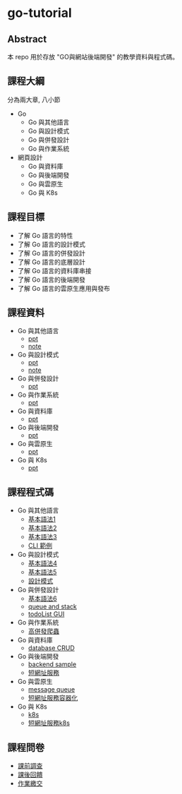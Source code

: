 # go-tutorial

## Abstract

本 repo 用於存放 "GO與網站後端開發" 的教學資料與程式碼。

## 課程大綱

分為兩大章, 八小節

- Go
    - Go 與其他語言
    - Go 與設計模式
    - Go 與併發設計
    - Go 與作業系統
- 網頁設計
    - Go 與資料庫
    - Go 與後端開發
    - Go 與雲原生
    - Go 與 K8s

## 課程目標

- 了解 Go 語言的特性
- 了解 Go 語言的設計模式
- 了解 Go 語言的併發設計
- 了解 Go 語言的底層設計
- 了解 Go 語言的資料庫串接
- 了解 Go 語言的後端開發
- 了解 Go 語言的雲原生應用與發布

## 課程資料

- Go 與其他語言
  - [ppt](./ppt/Go_Lesson_01.pptx.pdf)
  - [note](./note/Go_Lesson_01.pptx.pdf)
- Go 與設計模式
  - [ppt](./ppt/Go_Lesson_02.pptx.pdf)
  - [note](./note/Go_Lesson_02.pptx.pdf)
- Go 與併發設計
  - [ppt](./ppt/Go_Lesson_03.pptx.pdf)
- Go 與作業系統
  - [ppt](./ppt/Go_Lesson_04.pptx.pdf)
- Go 與資料庫
  - [ppt](./ppt/Go_Lesson_05.pptx.pdf)
- Go 與後端開發
  - [ppt](./ppt/Go_Lesson_06.pptx.pdf)
- Go 與雲原生
  - [ppt](./ppt/Go_Lesson_07.pptx.pdf)
- Go 與 K8s
  - [ppt](./ppt/Go_Lesson_08.pptx.pdf)

## 課程程式碼

- Go 與其他語言
  - [基本語法1](./go-tour/cmd/basic.go)
  - [基本語法2](./go-tour/cmd/flow.go)
  - [基本語法3](./go-tour/cmd/type.go)
  - [CLI 範例](./cli-sample)
- Go 與設計模式
  - [基本語法4](./go-tour/cmd/interface.go)
  - [基本語法5](./go-tour/cmd/generic.go)
  - [設計模式](./design-pattern)
- Go 與併發設計
  - [基本語法6](./go-tour/cmd/concurrency.go)
  - [queue and stack](./data-structure)
  - [todoList GUI](./gui)
- Go 與作業系統
  - [高併發爬蟲](./web-crawler)
- Go 與資料庫
  - [database CRUD](./db) 
- Go 與後端開發
  - [backend sample](./backend)
  - [短網址服務](./short-url)
- Go 與雲原生
  - [message queue](./mq)
  - [短網址服務容器化](./short-url/Dockerfile)
- Go 與 K8s
  - [k8s](./k8s)
  - [短網址服務k8s](./short-url/k8s.yaml)
## 課程問卷
- [課前調查](https://forms.gle/MSHWaqk11gGDsezb6)
  <!--姓名_日期_回饋-->
- [課後回饋](https://forms.gle/D48U37tbWBmc4y3u6)
  <!--姓名_作業-->
- [作業繳交](https://forms.gle/3sawerMPGQMQxjDU9)
